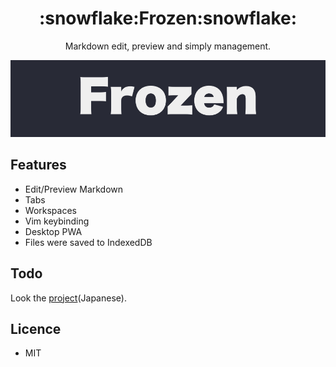 <h1 align="center">:snowflake:Frozen:snowflake:</h1>

<p align="center">Markdown edit, preview and simply management.</p>

![Frozen ScreenShot](./resources/Frozen.jpg)

## Features

- Edit/Preview Markdown
- Tabs
- Workspaces
- Vim keybinding
- Desktop PWA
- Files were saved to IndexedDB

## Todo

Look the [project](https://github.com/sosukesuzuki/Frozen/projects/1)(Japanese).

## Licence

- MIT
